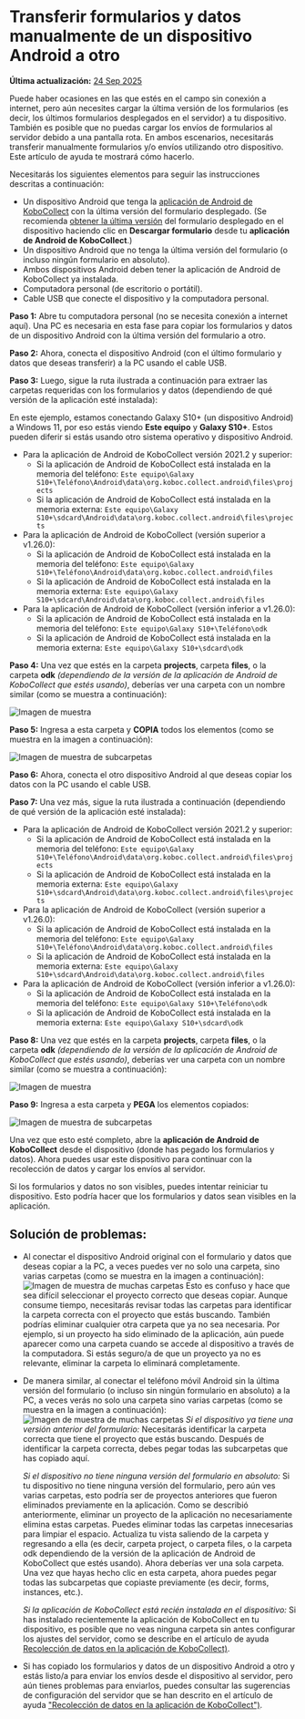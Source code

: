 # Transferir formularios y datos manualmente de un dispositivo Android a otro
**Última actualización:** <a href="https://github.com/kobotoolbox/docs/blob/7def5f54e2441b05b4a2163e682bdd146fa781e1/source/transferring_forms.md" class="reference">24 Sep 2025</a>

Puede haber ocasiones en las que estés en el campo sin conexión a internet,
pero aún necesites cargar la última versión de los formularios (es decir, los últimos
formularios desplegados en el servidor) a tu dispositivo. También es posible que no puedas cargar
los envíos de formularios al servidor debido a una pantalla rota. En ambos escenarios,
necesitarás transferir manualmente formularios y/o envíos utilizando otro dispositivo.
Este artículo de ayuda te mostrará cómo hacerlo.

Necesitarás los siguientes elementos para seguir las instrucciones descritas a continuación:

-   Un dispositivo Android que tenga la [aplicación de Android de KoboCollect](kobocollect_on_android_latest.md) con la última versión del formulario desplegado. (Se
    recomienda [obtener la última versión](https://support.kobotoolbox.org/es/data_collection_kobocollect.html#downloading-forms) del formulario desplegado en el dispositivo
    haciendo clic en **Descargar formulario** desde tu **aplicación de Android de KoboCollect**.)
-   Un dispositivo Android que no tenga la última versión del formulario (o incluso
    ningún formulario en absoluto).
-   Ambos dispositivos Android deben tener la aplicación de Android de KoboCollect ya instalada.
-   Computadora personal (de escritorio o portátil).
-   Cable USB que conecte el dispositivo y la computadora personal.

**Paso 1:** Abre tu computadora personal (no se necesita conexión a internet aquí).
Una PC es necesaria en esta fase para copiar los formularios y datos de un dispositivo Android
con la última versión del formulario a otro.

**Paso 2:** Ahora, conecta el dispositivo Android (con el último formulario y datos que
deseas transferir) a la PC usando el cable USB.

**Paso 3:** Luego, sigue la ruta ilustrada a continuación para extraer las carpetas
requeridas con los formularios y datos (dependiendo de qué versión de la aplicación esté instalada):

<p class="note">
  En este ejemplo, estamos conectando Galaxy S10+ (un dispositivo Android) a Windows
  11, por eso estás viendo <strong>Este equipo</strong> y
  <strong>Galaxy S10+</strong>. Estos pueden diferir si estás usando otro sistema operativo y
  dispositivo Android.
</p>

-   Para la aplicación de Android de KoboCollect versión 2021.2 y superior:
    -   Si la aplicación de Android de KoboCollect está instalada en la memoria del teléfono:
        `Este equipo\Galaxy S10+\Teléfono\Android\data\org.koboc.collect.android\files\projects`
    -   Si la aplicación de Android de KoboCollect está instalada en la memoria externa:
        `Este equipo\Galaxy S10+\sdcard\Android\data\org.koboc.collect.android\files\projects`
-   Para la aplicación de Android de KoboCollect (versión superior a v1.26.0):
    -   Si la aplicación de Android de KoboCollect está instalada en la memoria del teléfono:
        `Este equipo\Galaxy S10+\Teléfono\Android\data\org.koboc.collect.android\files`
    -   Si la aplicación de Android de KoboCollect está instalada en la memoria externa:
        `Este equipo\Galaxy S10+\sdcard\Android\data\org.koboc.collect.android\files`
-   Para la aplicación de Android de KoboCollect (versión inferior a v1.26.0):
    -   Si la aplicación de Android de KoboCollect está instalada en la memoria del teléfono:
        `Este equipo\Galaxy S10+\Teléfono\odk`
    -   Si la aplicación de Android de KoboCollect está instalada en la memoria externa:
        `Este equipo\Galaxy S10+\sdcard\odk`

**Paso 4:** Una vez que estés en la carpeta **projects**, carpeta **files**, o la
carpeta **odk** _(dependiendo de la versión de la aplicación de Android de KoboCollect que estés
usando)_, deberías ver una carpeta con un nombre similar (como se muestra a continuación):

![Imagen de muestra](images/transferring_forms/sample_1_folder.png)

**Paso 5:** Ingresa a esta carpeta y **COPIA** todos los elementos (como se muestra en la imagen
a continuación):

![Imagen de muestra de subcarpetas](images/transferring_forms/sub_folders.png)

**Paso 6:** Ahora, conecta el otro dispositivo Android al que deseas copiar los datos
con la PC usando el cable USB.

**Paso 7:** Una vez más, sigue la ruta ilustrada a continuación (dependiendo de qué
versión de la aplicación esté instalada):

-   Para la aplicación de Android de KoboCollect versión 2021.2 y superior:
    -   Si la aplicación de Android de KoboCollect está instalada en la memoria del teléfono:
        `Este equipo\Galaxy S10+\Teléfono\Android\data\org.koboc.collect.android\files\projects`
    -   Si la aplicación de Android de KoboCollect está instalada en la memoria externa:
        `Este equipo\Galaxy S10+\sdcard\Android\data\org.koboc.collect.android\files\projects`
-   Para la aplicación de Android de KoboCollect (versión superior a v1.26.0):
    -   Si la aplicación de Android de KoboCollect está instalada en la memoria del teléfono:
        `Este equipo\Galaxy S10+\Teléfono\Android\data\org.koboc.collect.android\files`
    -   Si la aplicación de Android de KoboCollect está instalada en la memoria externa:
        `Este equipo\Galaxy S10+\sdcard\Android\data\org.koboc.collect.android\files`
-   Para la aplicación de Android de KoboCollect (versión inferior a v1.26.0):
    -   Si la aplicación de Android de KoboCollect está instalada en la memoria del teléfono:
        `Este equipo\Galaxy S10+\Teléfono\odk`
    -   Si la aplicación de Android de KoboCollect está instalada en la memoria externa:
        `Este equipo\Galaxy S10+\sdcard\odk`

**Paso 8:** Una vez que estés en la carpeta **projects**, carpeta **files**, o la
carpeta **odk** _(dependiendo de la versión de la aplicación de Android de KoboCollect que estés
usando)_, deberías ver una carpeta con un nombre similar (como se muestra a continuación):

![Imagen de muestra](images/transferring_forms/sample_2_folder.png)

**Paso 9:** Ingresa a esta carpeta y **PEGA** los elementos copiados:

![Imagen de muestra de subcarpetas](images/transferring_forms/sub_folders.png)

Una vez que esto esté completo, abre la **aplicación de Android de KoboCollect** desde el dispositivo
(donde has pegado los formularios y datos). Ahora puedes usar este dispositivo para
continuar con la recolección de datos y cargar los envíos al servidor.

<p class="note">
  Si los formularios y datos no son visibles, puedes intentar reiniciar tu dispositivo.
  Esto podría hacer que los formularios y datos sean visibles en la aplicación.
</p>

## Solución de problemas:

-   Al conectar el dispositivo Android original con el formulario y datos que deseas
    copiar a la PC, a veces puedes ver no solo una carpeta, sino varias
    carpetas (como se muestra en la imagen a continuación):
    ![Imagen de muestra de muchas carpetas](images/transferring_forms/sample_many_folders.png)
    Esto es confuso y hace que sea difícil seleccionar el proyecto correcto que
    deseas copiar. Aunque consume tiempo, necesitarás revisar todas las
    carpetas para identificar la carpeta correcta con el proyecto que estás buscando.
    También podrías eliminar cualquier otra carpeta que ya no sea necesaria. Por
    ejemplo, si un proyecto ha sido eliminado de la aplicación, aún puede aparecer
    como una carpeta cuando se accede al dispositivo a través de la computadora. Si estás
    seguro/a de que un proyecto ya no es relevante, eliminar la carpeta lo eliminará
    completamente.

-   De manera similar, al conectar el teléfono móvil Android sin la última
    versión del formulario (o incluso sin ningún formulario en absoluto) a la PC, a veces verás
    no solo una carpeta sino varias carpetas (como se muestra en la imagen a continuación):
    ![Imagen de muestra de muchas carpetas](images/transferring_forms/sample_many_folders.png)
    _Si el dispositivo ya tiene una versión anterior del formulario:_ Necesitarás identificar
    la carpeta correcta que tiene el proyecto que estás buscando. Después de
    identificar la carpeta correcta, debes pegar todas las subcarpetas que
    has copiado aquí.

    _Si el dispositivo no tiene ninguna versión del formulario en absoluto:_ Si tu dispositivo no
    tiene ninguna versión del formulario, pero aún ves varias carpetas, esto podría ser
    de proyectos anteriores que fueron eliminados previamente en la aplicación. Como se describió
    anteriormente, eliminar un proyecto de la aplicación no necesariamente elimina estas
    carpetas. Puedes eliminar todas las carpetas innecesarias para limpiar el espacio.
    Actualiza tu vista saliendo de la carpeta y regresando a ella (es decir, carpeta
    project, o carpeta files, o la carpeta odk dependiendo de la versión de la aplicación de Android de KoboCollect que estés usando). Ahora deberías ver una sola carpeta. Una
    vez que hayas hecho clic en esta carpeta, ahora puedes pegar todas las subcarpetas
    que copiaste previamente (es decir, forms, instances, etc.).

    _Si la aplicación de KoboCollect está recién instalada en el dispositivo:_ Si has
    instalado recientemente la aplicación de KoboCollect en tu dispositivo, es posible que no veas ninguna carpeta
    sin antes configurar los ajustes del servidor, como se describe en el artículo de ayuda
    [Recolección de datos en la aplicación de KoboCollect)](kobocollect_on_android_latest).

-   Si has copiado los formularios y datos de un dispositivo Android a otro y
    estás listo/a para enviar los envíos desde el dispositivo al servidor, pero aún
    tienes problemas para enviarlos, puedes consultar las sugerencias de configuración
    del servidor que se han descrito en el artículo de ayuda ["Recolección de datos en la aplicación de KoboCollect")](kobocollect_on_android_latest).